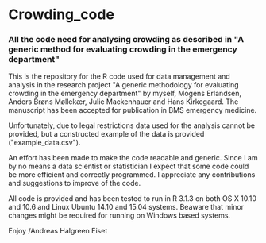 # Crowding_code
### All the code need for analysing crowding as described in "A generic method for evaluating crowding in the emergency department"

This is the repository for the R code used for data management and analysis in the research project "A generic methodology for evaluating crowding in the emergency department" by myself, Mogens Erlandsen, Anders Brøns Møllekær, Julie Mackenhauer and Hans Kirkegaard. The manuscript has been accepted for publication in BMS emergency medicine.

Unfortunately, due to legal restrictions data used for the analysis cannot be provided, but a constructed example of the data is provided ("example_data.csv").

An effort has been made to make the code readable and generic. Since I am by no means a data scientist or statistician I expect that some code could be more efficient and correctly programmed. I appreciate any contributions and suggestions to improve of the code.

All code is provided and has been tested to run in R 3.1.3 on both OS X 10.10 and 10.6 and Linux Ubuntu 14.10 and 15.04 systems. Beaware that minor changes might be required for running on Windows based systems.

Enjoy
/Andreas Halgreen Eiset
